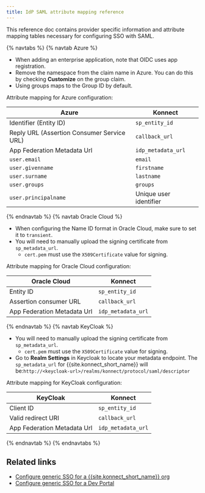 ```yaml
---
title: IdP SAML attribute mapping reference
---
```


This reference doc contains provider specific information and attribute mapping tables necessary for configuring SSO with SAML.

{% navtabs %}
{% navtab Azure %}
* When adding an enterprise application, note that OIDC uses app registration.
* Remove the namespace from the claim name in Azure. You can do this by checking **Customize** on the group claim.
* Using groups maps to the Group ID by default.

Attribute mapping for Azure configuration:

| Azure                                       | Konnect                  |
|---------------------------------------------|--------------------------|
| Identifier (Entity ID)                      | `sp_entity_id`           |
| Reply URL (Assertion Consumer Service URL)  | `callback_url`           |
| App Federation Metadata Url                 | `idp_metadata_url`       |
| `user.email`                                | `email`                  |
| `user.givenname`                            | `firstname`              |
| `user.surname`                              | `lastname`               |
| `user.groups`                               | `groups`                 |
| `user.principalname`                        | Unique user identifier   |

{% endnavtab %}
{% navtab Oracle Cloud %}

* When configuring the Name ID format in Oracle Cloud, make sure to set it to `transient`.
* You will need to manually upload the signing certificate from `sp_metadata_url`.
   - `cert.pem` must use the `X509Certificate` value for signing.

Attribute mapping for Oracle Cloud configuration:

| Oracle Cloud                                | Konnect                  |
|---------------------------------------------|--------------------------|
| Entity ID                                   | `sp_entity_id`           |
| Assertion consumer URL                      | `callback_url`           |
| App Federation Metadata Url                 | `idp_metadata_url`       |

{% endnavtab %}
{% navtab KeyCloak %}

* You will need to manually upload the signing certificate from `sp_metadata_url`.
   - `cert.pem` must use the `X509Certificate` value for signing.
* Go to **Realm Settings** in Keycloak to locate your metadata endpoint. The `sp_metadata_url` for {{site.konnect_short_name}} will be:`http://<keycloak-url>/realms/konnect/protocol/saml/descriptor`

Attribute mapping for KeyCloak configuration:

| KeyCloak                                    | Konnect                  |
|---------------------------------------------|--------------------------|
| Client ID                                   | `sp_entity_id`           |
| Valid redirect URI                          | `callback_url`           |
| App Federation Metadata Url                 | `idp_metadata_url`       |

{% endnavtab %}
{% endnavtabs %}

## Related links

* [Configure generic SSO for a {{site.konnect_short_name}} org](/konnect/org-management/sso/)
* [Configure generic SSO for a Dev Portal](/konnect/dev-portal/access-and-approval/sso/)